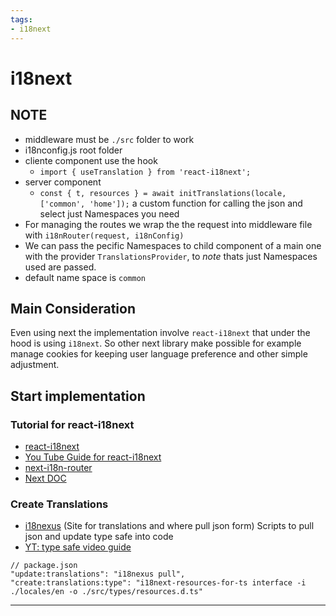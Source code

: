 ```yaml
---
tags: 
- i18next
---
```


# i18next

## NOTE

- middleware must be `./src` folder to work
- i18nconfig.js root folder
- cliente component use the hook
  - `import { useTranslation } from 'react-i18next';`
- server component
  - `const { t, resources } = await initTranslations(locale, ['common', 'home']);` a custom function for calling the json and select just Namespaces you need
- For managing the routes we wrap the the request into middleware file with `i18nRouter(request, i18nConfig)`
- We can pass the pecific Namespaces to child component of a main one with the provider `TranslationsProvider`, to _note_ thats just Namespaces used are passed.
- default name space is `common`

## Main Consideration

Even using next the implementation involve `react-i18next` that under the hood is using `i18next`. So other next library make possible for example manage cookies for keeping user language preference and other simple adjustment.

## Start implementation

### Tutorial for react-i18next

- [react-i18next](https://i18nexus.com/tutorials/nextjs/react-i18next)
- [You Tube Guide for react-i18next](https://www.youtube.com/watch?v=J8tnD2BWY28&t=542s)
- [next-i18n-router](https://github.com/i18nexus/next-i18n-router)
- [Next DOC](https://nextjs.org/docs/app/building-your-application/routing/internationalization)

### Create Translations

- [i18nexus](https://app.i18nexus.com) (Site for translations and where pull json form)
  Scripts to pull json and update type safe into code
- [YT: type safe video guide](https://youtu.be/GLIas4DH3Ww?si=HNX_qCgYpr_gm38d&t=79 "https://youtu.be/GLIas4DH3Ww?si=HNX_qCgYpr_gm38d&t=79")

```shell
// package.json
"update:translations": "i18nexus pull",
"create:translations:type": "i18next-resources-for-ts interface -i ./locales/en -o ./src/types/resources.d.ts"
```

---
